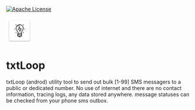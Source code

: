 [![Apache License][license_img]][license_link]

![logo]

# txtLoop

txtLoop (androd) utility tool to send out bulk [1-99] SMS messagers to a public or dedicated number.
No use of internet and there are no contact information, tracing logs, any data stored anywhere. message statuses can be checked from your phone sms outbox.

[Maven]: https://maven.apache.org
[license_img]: https://img.shields.io/badge/license-Apache%202.0-blue.svg
[license_link]: https://github.com/askyora/open-ladder/blob/main/LICENSE
[m2e]: https://eclipse.org/m2e
[logo]: https://github.com/askyora/txtLoop/blob/main/android/app/src/main/res/mipmap-hdpi/ic_launcher.png
